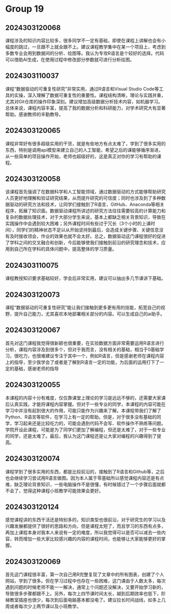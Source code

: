 # Group 19


## 2024303120068 

课程涉及的知识内容比较多，很多同学不一定有基础，即使在课程上讲解也会有小幅度的跳过，一旦跟不上就全跟不上。建议课程教学集中在某一个项目上，考虑到多数专业会用到数据间的分析、绘图等。我认为专攻R语言是个较好的选择。代码可以借助AI生成，在使用过程中修改部分参数就可进行分析绘图。

## 2024303110037

课程“数据驱动的可重复性研究”非常实用，通过R语言和Visual Studio Code等工具的实操，深入理解了数据可重复性的重要性。课程结构清晰，理论与实践并重，尤其对Git仓库的操作印象深刻。建议增加高级数据分析技术内容，如机器学习。总体来说，课程内容丰富，提高了我的数据分析和科研能力，对学术研究大有显著帮助。感谢教师的辛勤教导。

## 2024303120065

课程非常好有很多超级实用的干货，就是有些地方有点太难了，学到了很多实用的东西，特别是调用api模型来建立自己的人工智能，希望之后的课能够循序渐进，从一些简单的项目操作开始，老师也超级好的，这是真正对你的学习有帮助的课程。

## 2024303120058

该课程首先强调了在数据科学和人工智能领域，通过数据驱动的方式能够帮助研究人员更好地理解和验证研究结果，从而提升研究的可信度；同时也涉及到了多种数据驱动的研究方法和技术，让同学们接触到了R语言，GitHub、Anaconda等相关程序，拓展了知识面。数据驱动课程所讲述的研究方法往往需要较高的计算能力和复杂的数据处理技术，对于大部分学生来说，基本上都缺乏相关背景知识，导致在实践操作中会遇到较大困难；另外课程时间有些过于冗长（3个小时的上课时间），同学们的精神状态不足以从开始坚持到最后，会造成关键步骤、关键信息没有及时接收领会，作业的效果也就不会太好。总之，数据驱动这门课程很好的促进了学科之间的交叉融合和创新，今后能够使我们接触到前沿的研究理念和技术，应用到自己所在学科的具体问题中，提高整体的学习质量。

## 2024303110075

课程教授知识要求基础较好，学会后非常实用，建议可以抽出多几节课讲下基础。

## 2024303120073

课程“数据驱动的可重复性研究”能让我们接触到更多更有用的技能，拓宽自己的视野，提升自己能力，尤其喜欢本地部署相关部分的内容。可以生成自己的ai助手。

## 2024303120067

首先对这门课程我觉得很新颖也很重要，在实验数据方面非常需要运用R语言进行分析，课程内容涉及到很多个，但对于我而言，没有相关的基础，相当于0基础学习，很吃力，也很难建议专注于其中一个，例如R语言，但是感谢老师在课程内容上的指导，至少我学会了或者是了解到R语言一定的功能，为后面的运用打下了一定的基础，感谢老师的指导

## 2024303120055

本课程的内容十分有难度，仅仅靠课堂上理论的学习是远远不够的，还需要大家课后认真实践，才能将课程内容掌握。但对于一些专业的同学，本课程的内容可能在学习中并没有起到很大的作用，可能只能作为兴趣来了解。本课程带我们了解了Python、R语言等软件，在学习上有一定的帮助。但是，对于很多没有基础的同学，学习起来还是比较吃力的，可能会遇到代码不会写、软件操作不熟练等问题。学院开设此课程，可能是为了同学们更加了解编程，但还是太难了，对于一些专业的同学，还是太难了。最后，我认为这门课程还是让大家对编程的兴趣得到了提高。

## 2024303120074

课程学到了很多实用的东西，都是比较前沿的，接触到了R语言和Github等，之后也会继续学习尝试用R语言做图。因为本人属于零基础所以感觉课程内容还是有点难，缺乏理论背景知识，一些电脑操作不是很懂，有时候错过了一个步骤后面就都不会了，觉得这种课程小班教学可能效果会更好。

## 2024303120124 

感觉课程讲的东西干活还是特别多的，知识类型也很前沿，对于研究生的学习以及兴趣发展都提供了很好的思路和方向，但是课程太短了，而且学习的东西有点多，再加上课程本身对我本人来说有一定的难度，所以我觉得可以是否可以减去一些内容，转而增加一些大家比较感兴趣的内容的课程时间，也能够让大家能够更好的掌握。

## 2024303120069

首先这门课程很丰富，第一次自己用R完整复现了文章中的所有图表，创建了个人网站，学到了很多。但在学习过程中也存在一些困难，这门课由于人数太多，每次遇到问题的时候老师不能一一解决，通常上个问题还没解决，又要开始学习新的，导致很多步骤都跟不上。另外，每次上四节课时间太长，越到后期效率也低下，阶梯教室插座也很少，每次到后面电脑基本都没电了。建议拉长时间战线，如多上几周或者每次少上两节课以及小班教学。
